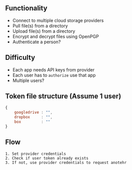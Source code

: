 ## Functionality
- Connect to multiple cloud storage providers
- Pull file(s) from a directory
- Upload file(s) from a directory
- Encrypt and decrypt files using OpenPGP
- Authenticate a person?


## Difficulty
- Each app needs API keys from provider
- Each user has to `authorize` use that app
- Multiple users?


## Token file structure (Assume 1 user)
```js
{
    googledrive : "",
    dropbox     : "",
    box         : ""
}
```

## Flow
    1. Set provider credentials
    2. Check if user token already exists
    3. If not, use provider credentials to request anotehr
